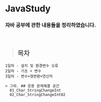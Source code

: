 # JavaStudy

### 자바 공부에 관한 내용들을 정리하였습니다.
<br/>

> ## 목차 <br>
    1일차 - 설치 및 환경변수 오류
    2일차 - 기초 + 변수
    3일차 - 변수+형변환+연산자
    
    > 그외. ## 응용 문제해결 공간
      01_Char_StringChangeInt
      02_Char_StringChangeInt02


